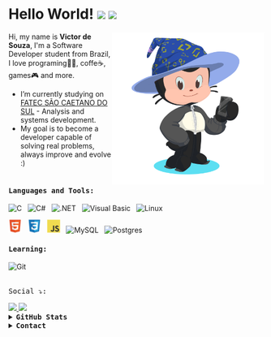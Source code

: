 


# Hello World! <img src="https://raw.githubusercontent.com/kaueMarques/kaueMarques/master/hi.gif" width="30px">  <img src="https://user-images.githubusercontent.com/5713670/87202985-820dcb80-c2b6-11ea-9f56-7ec461c497c3.gif" width="45px">

<img align='right' src='my-octocat-1626134493439.png' width='300"'>

 
Hi, my name is <strong>Victor de Souza</strong>, I'm a Software Developer student from Brazil, I love programing👨‍💻, coffe☕, games🎮 and more.

-  I’m currently studying on [FATEC SÃO CAETANO DO SUL](https://www.fatecsaocaetano.edu.br/) - Analysis and systems development.
-  My goal is to become a developer capable of solving real problems, always improve and evolve :)
<br><br> 

#### <kbd>Languages and Tools:</kbd><br> 

<img height="26" title="C" alt="C" src="https://icongr.am/devicon/c-original.svg?size=128&color=currentColor"> &nbsp;
<img height="26" title="C#" alt="C#" src="https://icongr.am/devicon/csharp-original.svg?size=128&color=currentColor"> &nbsp;
<img height="26" title=".NET" alt=".NET" src="https://icongr.am/devicon/dot-net-original-wordmark.svg?size=128&color=currentColor"> &nbsp;
<img height="26" title="Visual Basic" alt="Visual Basic" src="https://img.icons8.com/fluency/50/000000/visual-basic.png"> &nbsp;
<img height="26" title="Linux" alt="Linux" src="https://cdn.icon-icons.com/icons2/2415/PNG/512/linux_original_logo_icon_146433.png"> &nbsp;


<img height="26" title="HTML" alt="HTML" src="https://raw.githubusercontent.com/devicons/devicon/master/icons/html5/html5-original.svg"> &nbsp;
<img height="26" title="CSS" alt="CSS" src="https://raw.githubusercontent.com/devicons/devicon/master/icons/css3/css3-original.svg"> &nbsp;
<img height="26" title="Javascript" alt="Javascript" src="https://raw.githubusercontent.com/devicons/devicon/master/icons/javascript/javascript-original.svg"> &nbsp;
<img height="26" title="MySQL" alt="MySQL" src="https://icongr.am/devicon/mysql-original.svg?size=128&color=currentColor"> &nbsp;
<img height="26" title="Postgres" alt="Postgres" src="https://cdn.jsdelivr.net/gh/devicons/devicon/icons/postgresql/postgresql-original.svg"> &nbsp;


 #### <kbd>Learning:</kbd><br> 
<img height="26" title="Git" alt="Git" src="https://icongr.am/devicon/git-original.svg?size=128&color=currentColor"> &nbsp;
<br> <br> 

<kbd>Social ⤵:</kbd>

  <a href="https://www.instagram.com/__victor.souza__/">
    <img src="https://img.shields.io/badge/instagram-%23E4405F.svg?&style=for-the-badge&logo=instagram&logoColor=white" />
  </a>
  
  <a href="https://www.linkedin.com/in/victor-souza-bb43971a2/">
    <img src="https://img.shields.io/badge/linkedin-%230077B5.svg?&style=for-the-badge&logo=linkedin&logoColor=white" />
  </a>


<details><summary><b><kbd>GitHub Stats</kbd></b></summary>
  
  <p align="center">
  <img src="https://github-readme-stats.vercel.app/api?username=VictorSouza01&show_icons=true&title_color=fff&icon_color=00d9ff&text_color=c9d1d9&bg_color=161b22" alt="gustavoabell" />
   <img src="https://github-readme-stats.vercel.app/api/top-langs/?username=VictorSouza01&layout=compact&show_icons=true&title_color=fff&icon_color=fff&text_color=c9d1d9&bg_color=161b22" alt="Top langs" />
</p>
</details>


<details><summary><b><kbd>Contact</kbd></b></summary>
  
  - [LinkedIn](https://www.linkedin.com/in/victor-souza-bb43971a2/)
  - [Gmail](victors.martins.trabalho@gmail.com)
  - [Instagram](https://www.instagram.com/__victor.souza__/)
  </details>
  
